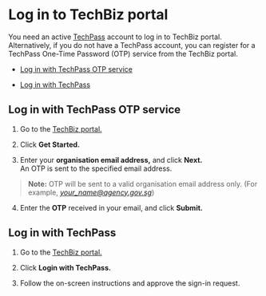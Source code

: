 # Log in to TechBiz portal 

You need an active [TechPass](https://www.developer.tech.gov.sg/products/categories/digital-identity/techpass/overview.html) account to log in to TechBiz portal. Alternatively, if you do not have a TechPass account, you can register for a TechPass One-Time Password (OTP) service from the TechBiz portal.

- [Log in with TechPass OTP service](#log-in-with-techpass-otp-service)

- [Log in with TechPass](#log-in-with-techpass)

## Log in with TechPass OTP service

1.  Go to the [TechBiz portal.](http://portal.techbiz.suite.gov.sg/)

2.  Click **Get Started.**

3.  Enter your **organisation email address,** and click **Next.**   
An OTP is sent to the specified email address.

> **Note:** OTP will be sent to a valid organisation email address only. (For example, *your_name@agency.gov.sg*)

4.  Enter the **OTP** received in your email, and click **Submit.**

## Log in with TechPass

1.  Go to the [TechBiz portal.](http://portal.techbiz.suite.gov.sg/)

2.  Click **Login with TechPass.**

3.  Follow the on-screen instructions and approve the sign-in request.